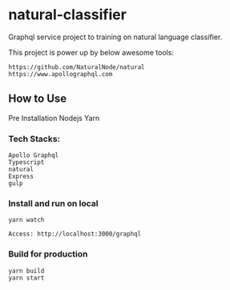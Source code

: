 # natural-classifier
Graphql service project to training on natural language classifier.

This project is power up by below awesome tools:

    https://github.com/NaturalNode/natural
    https://www.apollographql.com

## How to Use
Pre Installation
    Nodejs
    Yarn

### Tech Stacks:
    Apollo Graphql
    Typescript
    natural
    Express
    gulp

### Install and run on local
    yarn watch

    Access: http://localhost:3000/graphql

### Build for production
    yarn build
    yarn start
